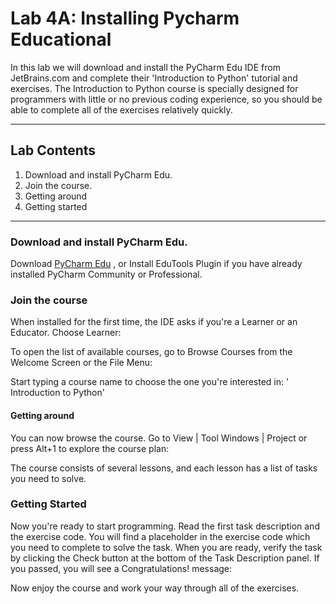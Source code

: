 # Lab 4A: Installing Pycharm Educational

In this lab we will download and install the PyCharm Edu IDE from JetBrains.com and complete their 'Introduction to Python' tutorial and exercises. The Introduction to Python course is specially designed for programmers with little or no previous coding experience, so you should be able to complete all of the exercises relatively quickly.

___

## Lab Contents

1. Download and install PyCharm Edu.
2. Join the course.
3. Getting around
4. Getting started

___

### Download and install PyCharm Edu.
Download [PyCharm Edu](https://www.jetbrains.com/education/download/#section=pycharm-edu) , or Install EduTools Plugin if you have already installed PyCharm Community or Professional.

### Join the course

When installed for the first time, the IDE asks if you're a Learner or an Educator. Choose Learner:

To open the list of available courses, go to Browse Courses from the Welcome Screen or the File Menu:

Start typing a course name to choose the one you're interested in: ' Introduction to Python'

#### Getting around

You can now browse the course. Go to View | Tool Windows | Project or press Alt+1 to explore the course plan:

The course consists of several lessons, and each lesson has a list of tasks you need to solve.


### Getting Started

Now you're ready to start programming. Read the first task description and the exercise code. You will find a placeholder in the exercise code which you need to complete to solve the task.
When you are ready, verify the task by clicking the Check button at the bottom of the Task Description panel. If you passed, you will see a Congratulations! message:

Now enjoy the course and work your way through all of the exercises.
